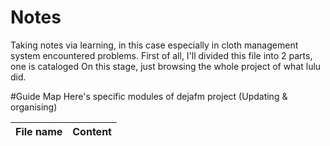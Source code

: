# Notes
Taking notes via learning, in this case especially in cloth management system encountered problems.
First of all, I'll divided this file into 2 parts, one is cataloged 
On this stage, just browsing the whole project of what lulu did.

#Guide Map
Here's specific modules of dejafm project
(Updating & organising)


File name | Content
--------- | -------



